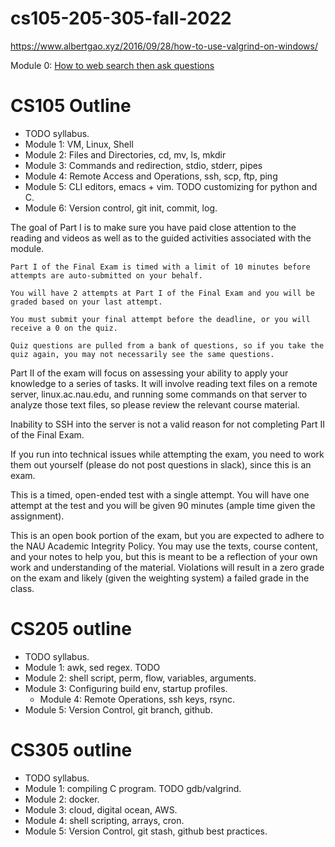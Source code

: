 # cs105-205-305-fall-2022

https://www.albertgao.xyz/2016/09/28/how-to-use-valgrind-on-windows/

Module 0: [How to web search then ask questions](how-to-ask-questions.md)

# CS105 Outline

- TODO syllabus.
- Module 1: VM, Linux, Shell
- Module 2: Files and Directories, cd, mv, ls, mkdir
- Module 3: Commands and redirection, stdio, stderr, pipes
- Module 4: Remote Access and Operations, ssh, scp, ftp, ping
- Module 5: CLI editors, emacs + vim. TODO customizing for python and C.
- Module 6: Version control, git init, commit, log.


The goal of Part I is to make sure you have paid close attention to the reading and videos as well as to the guided activities associated with the module. 

    Part I of the Final Exam is timed with a limit of 10 minutes before attempts are auto-submitted on your behalf. 
	
    You will have 2 attempts at Part I of the Final Exam and you will be graded based on your last attempt. 
	
    You must submit your final attempt before the deadline, or you will receive a 0 on the quiz.
	
    Quiz questions are pulled from a bank of questions, so if you take the quiz again, you may not necessarily see the same questions.

Part II of the exam will focus on assessing your ability to apply your
knowledge to a series of tasks. It will involve reading text files on
a remote server, linux.ac.nau.edu, and running some commands on that
server to analyze those text files, so please review the relevant
course material.

Inability to SSH into the server is not a valid reason for not
completing Part II of the Final Exam.

If you run into technical issues while attempting the exam, you need
to work them out yourself (please do not post questions in slack),
since this is an exam.

This is a timed, open-ended test with a single attempt. You will have
one attempt at the test and you will be given 90 minutes (ample time
given the assignment).

This is an open book portion of the exam, but you are expected to
adhere to the NAU Academic Integrity Policy. You may use the texts,
course content, and your notes to help you, but this is meant to be a
reflection of your own work and understanding of the
material. Violations will result in a zero grade on the exam and
likely (given the weighting system) a failed grade in the class.

# CS205 outline

- TODO syllabus.
- Module 1: awk, sed regex. TODO 
- Module 2: shell script, perm, flow, variables, arguments.
- Module 3: Configuring build env, startup profiles.
  - Module 4: Remote Operations, ssh keys, rsync.
- Module 5: Version Control, git branch, github.

# CS305 outline

- TODO syllabus.
- Module 1: compiling C program. TODO gdb/valgrind.
- Module 2: docker.
- Module 3: cloud, digital ocean, AWS.
- Module 4: shell scripting, arrays, cron.
- Module 5: Version Control, git stash, github best practices.
